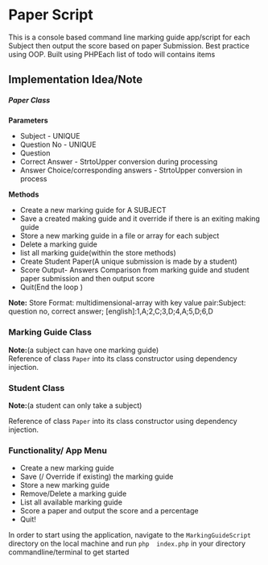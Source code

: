 # Paper Script

This is a console based command line marking guide app/script for each Subject then output the score based on paper Submission.  Best practice using OOP. Built using PHPEach list of todo will contains items<br>
## Implementation Idea/Note
##### Paper Class
**Parameters**<br>
- Subject - UNIQUE<br>
- Question No - UNIQUE<br>
- Question <br>
- Correct Answer - StrtoUpper conversion during processing
- Answer Choice/corresponding answers - StrtoUpper  conversion in process<br>


**Methods**
- Create a new marking guide for A SUBJECT
- Save a created making guide and it  override if there is an exiting making guide
- Store a new marking guide in a file or array for each subject
- Delete a marking guide
- list all marking guide(within the store methods)
- Create Student Paper(A unique submission is made by a student)
- Score Output- Answers Comparison from marking guide and student paper submission and then output score
- Quit(End the loop )

**Note:** Store Format: multidimensional-array with key value pair:Subject: question no, correct answer;
[english]:1,A;2,C;3,D;4,A;5,D;6,D

### Marking Guide Class 
**Note:**(a subject can have one marking guide)<br>
Reference of class `Paper` into its class constructor  using dependency injection. 
### Student Class
**Note:**(a student can only take a subject)<br>

Reference of class `Paper` into its class constructor  using dependency injection. 

### Functionality/ App Menu
 - Create a new marking guide
 - Save (/ Override if existing) the marking guide
 - Store a new marking guide 
 - Remove/Delete a marking guide
 - List all available marking guide
 - Score a paper and output the score and a percentage
 - Quit!

In order to start using the application, navigate to the `MarkingGuideScript` directory on the local machine and run `php  index.php` in your directory commandline/terminal to get started
